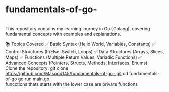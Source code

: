 # fundamentals-of-go-
<br>
This repository contains my learning journey in Go (Golang), covering fundamental concepts with examples and explanations.

📚 Topics Covered
✅ Basic Syntax (Hello World, Variables, Constants)
✅ Control Structures (If/Else, Switch, Loops)
✅ Data Structures (Arrays, Slices, Maps)
✅ Functions (Multiple Return Values, Variadic Functions)
✅ Advanced Concepts (Pointers, Structs, Methods, Interfaces, Enums)
<br>
Clone the repository:
git clone https://github.com/Masood145/fundamentals-of-go-.git
cd fundamentals-of-go
go run main.go
<br>
funcctions thats starts with the lower case are private functions 